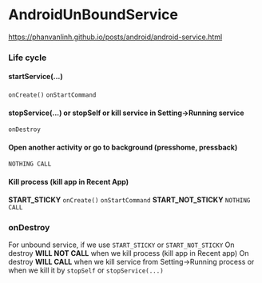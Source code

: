 # AndroidUnBoundService

https://phanvanlinh.github.io/posts/android/android-service.html

### Life cycle
#### startService(...)
`onCreate()`
`onStartCommand`
#### stopService(...) or stopSelf or kill service in Setting->Running service
`onDestroy`
#### Open another activity or go to background (presshome, pressback)
`NOTHING CALL`
#### Kill process (kill app in Recent App)
**START_STICKY**
`onCreate()`
`onStartCommand`
**START_NOT_STICKY**
`NOTHING CALL`

### onDestroy
For unbound service, if we use `START_STICKY` or `START_NOT_STICKY`
On destroy **WILL NOT CALL** when we kill process (kill app in Recent app)
On destroy **WILL CALL** when we kill service from Setting->Running process or when we kill it by `stopSelf` or `stopService(...)`

